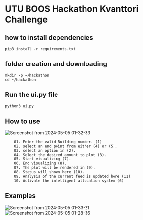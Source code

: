 # UTU BOOS Hackathon Kvanttori Challenge
## how to install dependencies
    pip3 install -r requirements.txt
## folder creation and downloading 
    mkdir -p ~/hackathon
    cd ~/hackathon
## Run the ui.py file 
    python3 ui.py
## How to use

![Screenshot from 2024-05-05 01-32-33](https://github.com/Cyclone-92/hackathon/assets/139208208/2905a737-d87b-42bc-b3ad-831ac72298e1)

        01. Enter the valid Building number. (1)
        02. select an end point from either (4) or (5).
        03. select an option in (2).
        04. Select the desired amount to plot (3).
        05. Start visualizing (7).
        06. End visualizing (8).
        07. The plot will be rendered in (9). 
        08. Status will shown here (10).
        09. Analysis of the current feed is updated here (11)
        10. Activate the intelligent allocation system (6)

## Examples
![Screenshot from 2024-05-05 01-33-21](https://github.com/Cyclone-92/hackathon/assets/139208208/d5eb0143-10d2-4603-a900-993b2f84b8fc)
![Screenshot from 2024-05-05 01-28-36](https://github.com/Cyclone-92/hackathon/assets/139208208/f77e6651-0b60-4dac-888c-1f52dcb5ad56)

